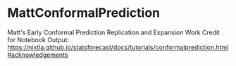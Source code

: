 # MattConformalPrediction
Matt's Early Conformal Prediction Replication and Expansion Work
Credit for Notebook Output: https://nixtla.github.io/statsforecast/docs/tutorials/conformalprediction.html#acknowledgements 
